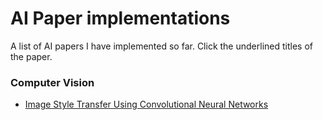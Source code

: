# AI Paper implementations
A list of AI papers I have implemented so far. Click the underlined titles of the paper.

### Computer Vision
* [Image Style Transfer Using Convolutional Neural Networks](https://github.com/masonl2ee/image-style-transfer-using-cnn.git)
